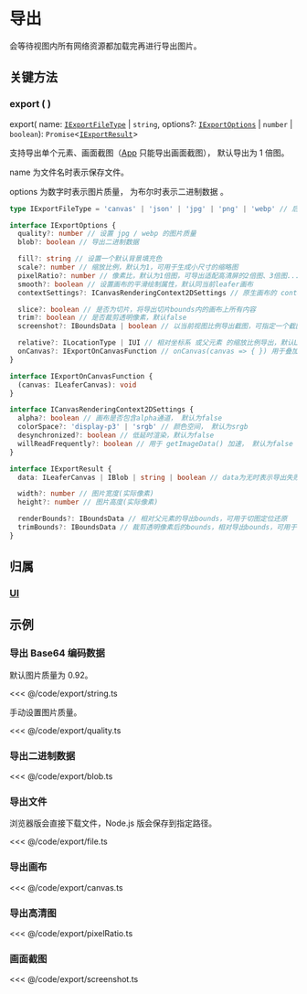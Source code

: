 # 导出

会等待视图内所有网络资源都加载完再进行导出图片。

## 关键方法

### export ( )

export( name: [`IExportFileType`](/api/modules.md#iexportfiletype) | `string`, options?: [`IExportOptions`](/api/interfaces/IExportOptions.md) | `number` | `boolean`): `Promise`<[`IExportResult`](/api/interfaces/IExportResult.md)>

支持导出单个元素、画面截图（[App](/reference/display/App.md) 只能导出画面截图）， 默认导出为 1 倍图。

name 为文件名时表示保存文件。

options 为数字时表示图片质量， 为布尔时表示二进制数据 。

```ts
type IExportFileType = 'canvas' | 'json' | 'jpg' | 'png' | 'webp' // 后续会支持svg、pdf

interface IExportOptions {
  quality?: number // 设置 jpg / webp 的图片质量
  blob?: boolean // 导出二进制数据

  fill?: string // 设置一个默认背景填充色
  scale?: number // 缩放比例，默认为1，可用于生成小尺寸的缩略图
  pixelRatio?: number // 像素比，默认为1倍图，可导出适配高清屏的2倍图、3倍图...
  smooth?: boolean // 设置画布的平滑绘制属性，默认同当前leafer画布
  contextSettings?: ICanvasRenderingContext2DSettings // 原生画布的 context 设置, 默认同当前leafer画布

  slice?: boolean // 是否为切片，将导出切片bounds内的画布上所有内容
  trim?: boolean // 是否裁剪透明像素，默认false
  screenshot?: IBoundsData | boolean // 以当前视图比例导出截图，可指定一个截图区域

  relative?: ILocationType | IUI // 相对坐标系 或父元素 的缩放比例导出，默认Leafer为 inner, 其他元素为 local，可以单独设置: inner |  local | world
  onCanvas?: IExportOnCanvasFunction // onCanvas(canvas => { }) 用于叠加绘制自定义内容
}

interface IExportOnCanvasFunction {
  (canvas: ILeaferCanvas): void
}

interface ICanvasRenderingContext2DSettings {
  alpha?: boolean // 画布是否包含alpha通道， 默认为false
  colorSpace?: 'display-p3' | 'srgb' // 颜色空间， 默认为srgb
  desynchronized?: boolean // 低延时渲染，默认为false
  willReadFrequently?: boolean // 用于 getImageData() 加速， 默认为false
}

interface IExportResult {
  data: ILeaferCanvas | IBlob | string | boolean // data为无时表示导出失败

  width?: number // 图片宽度(实际像素)
  height?: number // 图片高度(实际像素)

  renderBounds?: IBoundsData // 相对父元素的导出bounds，可用于切图定位还原
  trimBounds?: IBoundsData // 裁剪透明像素后的bounds，相对导出bounds，可用于切图定位还原
}
```

## 归属

### [UI](/reference/display/UI.md#导入导出)

## 示例

### 导出 Base64 编码数据

默认图片质量为 0.92。

<<< @/code/export/string.ts

手动设置图片质量。

<<< @/code/export/quality.ts

### 导出二进制数据

<<< @/code/export/blob.ts

### 导出文件

浏览器版会直接下载文件，Node.js 版会保存到指定路径。

<<< @/code/export/file.ts

### 导出画布

<<< @/code/export/canvas.ts

### 导出高清图

<<< @/code/export/pixelRatio.ts

### 画面截图

<<< @/code/export/screenshot.ts
